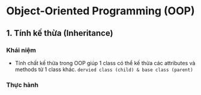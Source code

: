 # Object-Oriented Programming (OOP)

## 1. Tính kế thừa (Inheritance)

### Khái niệm

- Tính chất kế thừa trong OOP giúp 1 class có thể kế thừa các attributes và methods từ 1 class khác.
  `dervied class (child) & base class (parent)`

### Thực hành
